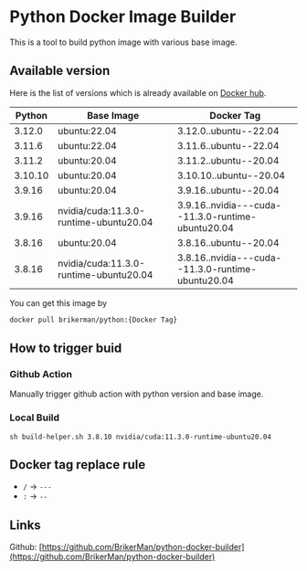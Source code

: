 # Python Docker Image Builder

This is a tool to build python image with various base image.

## Available version

Here is the list of versions which is already available on [Docker hub](https://hub.docker.com/repository/docker/brikerman/python).

| Python | Base Image                             | Docker Tag                                        |
| ------ | -------------------------------------- | ------------------------------------------------- |
| 3.12.0 | ubuntu:22.04                           | 3.12.0..ubuntu--22.04                             |
| 3.11.6 | ubuntu:22.04                           | 3.11.6..ubuntu--22.04                             |
| 3.11.2 | ubuntu:20.04                           | 3.11.2..ubuntu--20.04                             |
| 3.10.10 | ubuntu:20.04                          | 3.10.10..ubuntu--20.04                            |
| 3.9.16 | ubuntu:20.04                           | 3.9.16..ubuntu--20.04                             |
| 3.9.16 | nvidia/cuda:11.3.0-runtime-ubuntu20.04 | 3.9.16..nvidia---cuda--11.3.0-runtime-ubuntu20.04 |
| 3.8.16 | ubuntu:20.04                           | 3.8.16..ubuntu--20.04                             |
| 3.8.16 | nvidia/cuda:11.3.0-runtime-ubuntu20.04 | 3.8.16..nvidia---cuda--11.3.0-runtime-ubuntu20.04 |

You can get this image by

```bash
docker pull brikerman/python:{Docker Tag}
```

## How to trigger buid

### Github Action

Manually trigger github action with python version and base image.

### Local Build

```shell
sh build-helper.sh 3.8.10 nvidia/cuda:11.3.0-runtime-ubuntu20.04
```

## Docker tag replace rule

- `/` -> `---`
- `:` -> `--`

## Links

Github: [https://github.com/BrikerMan/python-docker-builder](https://github.com/BrikerMan/python-docker-builder)
